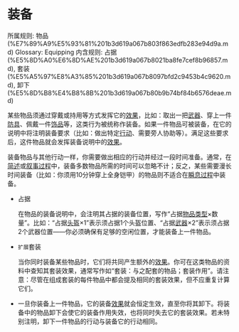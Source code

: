 # 装备

所属规则: 物品 (%E7%89%A9%E5%93%81%201b3d619a067b803f863edfb283e94d9a.md)
Glossary: Equipping
内含规则: 占据 (%E5%8D%A0%E6%8D%AE%201b3d619a067b8021ba8fe7cef8b96857.md), 套装 (%E5%A5%97%E8%A3%85%201b3d619a067b8097bfd2c9453b4c9620.md), 卸下 (%E5%8D%B8%E4%B8%8B%201b3d619a067b80b9b74bf84b6576deae.md)

某些物品须通过穿戴或持用等方式发挥它的[效果](%E6%95%88%E6%9E%9C%201ced619a067b80929de8f2cc0076ad64.md)，比如：取出一把[武器](%E6%AD%A6%E5%99%A8%201b3d619a067b80529a70eee1166b41ef.md)、穿上一件[防具](%E9%98%B2%E5%85%B7%201b3d619a067b80938abaef71568c2e0a.md)、佩戴一件[饰品](%E9%A5%B0%E5%93%81%201b3d619a067b8007b62ec0597aadddb2.md)等，这类行为被统称作装备。如果一件物品可被装备，在它的说明中将注明装备要求（比如：做出特定[行动](%E8%A1%8C%E5%8A%A8%201b5d619a067b80358481f4e8946e320c.md)、需要旁人协助等）。满足这些要求后，这件物品就会发挥装备说明中的[效果](%E6%95%88%E6%9E%9C%201ced619a067b80929de8f2cc0076ad64.md)。

装备物品与其他行动一样，你需要做出相应的行动并经过一段时间准备。通常，在[简述](%E7%AE%80%E8%BF%B0%E8%BF%87%E7%A8%8B%201b3d619a067b80df82dfd6601c10c345.md)或[叙事过程](%E5%8F%99%E4%BA%8B%E8%BF%87%E7%A8%8B%201b3d619a067b80e7a942d3ca0dce9e86.md)中，装备多数物品所需的时间可以忽略不计；反之，某些需要漫长时间装备（比如：你须用10分钟穿上全身铠甲）的物品则不适合在[瞬息过程](%E7%9E%AC%E6%81%AF%E8%BF%87%E7%A8%8B%201b3d619a067b80aaa52efa8a891fe3ad.md)中装备。

- 占据
    
    
    在物品的装备说明中，会注明其占据的装备位置，写作“占据[物品类型](%E7%89%A9%E5%93%81%E7%B1%BB%E5%9E%8B%201b3d619a067b8063bc84f2a21508a227.md)×数量”。比如：“占据[头盔](%E5%A4%B4%E7%9B%94%201b3d619a067b803b96f6f5cd75b737d6.md)×1”表示须占据1个头盔位置、“占据[武器](%E6%AD%A6%E5%99%A8%201b3d619a067b80529a70eee1166b41ef.md)×2”表示须占据2个武器位置——你必须确保有足够的空闲位置，才能装备上一件物品。
    
- `扩展`套装
    
    
    当你同时装备某些物品时，它们将共同产生额外的[效果](%E6%95%88%E6%9E%9C%201ced619a067b80929de8f2cc0076ad64.md)。你可在这类物品的资料中查知其套装效果，通常写作如“套装：与之配套的物品；套装作用”。请注意：尽管在组成套装的每件物品中都会提及相同的套装效果，但不应重复计算它们。
    

- 一旦你装备上一件物品，它的装备[效果](%E6%95%88%E6%9E%9C%201ced619a067b80929de8f2cc0076ad64.md)就会恒定生效，直至你将其卸下。将装备中的物品卸下会使它的装备作用失效，也将同时失去它的套装效果。若未特别注明，卸下一件物品的行动与装备它的行动相同。